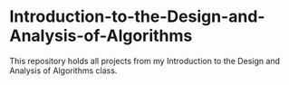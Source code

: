 # Introduction-to-the-Design-and-Analysis-of-Algorithms

This repository holds all projects from my Introduction to the Design and Analysis of Algorithms class.
